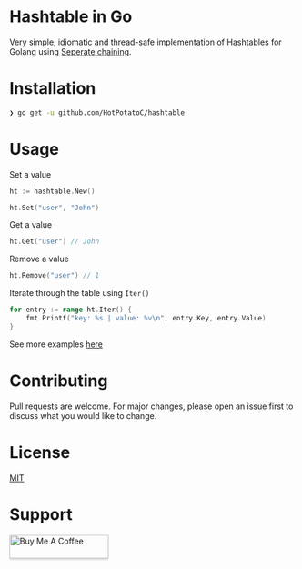 # Hashtable in Go

Very simple, idiomatic and thread-safe implementation of Hashtables for Golang using [Seperate chaining](https://en.wikipedia.org/wiki/Hash_table#Separate_chaining).

# Installation

```sh
❯ go get -u github.com/HotPotatoC/hashtable
```

# Usage

Set a value

```go
ht := hashtable.New()

ht.Set("user", "John")
```

Get a value

```go
ht.Get("user") // John
```

Remove a value

```go
ht.Remove("user") // 1
```

Iterate through the table using `Iter()`

```go
for entry := range ht.Iter() {
	fmt.Printf("key: %s | value: %v\n", entry.Key, entry.Value)
}
```

See more examples [here](https://github.com/HotPotatoC/hashtable/tree/master/examples)

# Contributing

Pull requests are welcome. For major changes, please open an issue first to discuss what you would like to change.

# License

[MIT](https://choosealicense.com/licenses/mit/)

# Support

<a href="https://www.buymeacoffee.com/hotpotato" target="_blank"><img src="https://www.buymeacoffee.com/assets/img/custom_images/orange_img.png" alt="Buy Me A Coffee" style="height: 41px !important;width: 174px !important;box-shadow: 0px 3px 2px 0px rgba(190, 190, 190, 0.5) !important;-webkit-box-shadow: 0px 3px 2px 0px rgba(190, 190, 190, 0.5) !important;" ></a>
